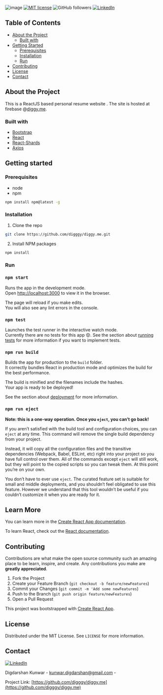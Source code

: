 ![image](https://user-images.githubusercontent.com/44882080/59285083-af301a80-8c6d-11e9-81f0-2f5ee997d586.png)
[![MIT license](https://img.shields.io/badge/License-MIT-blue.svg)](https://lbesson.mit-license.org/)
![GitHub followers](https://img.shields.io/github/followers/digggy?style=social)
[![LinkedIn][linkedin-shield]][linkedin-url]

## Table of Contents

* [About the Project](#about-the-project)
    * [Built with](#built-with)
* [Getting Started](#getting-started)
    * [Prerequisites](#prerequisites)
    * [Installation](#installation)
    * [Run](#run)
* [Contributing](#contributing)
* [License](#license)
* [Contact](#contact)

## About the Project
This is a ReactJS based personal resume website . The site is hosted at firebase @[diggy.me]("https://diggy.me").

### Built with
* [Bootstrap](https://getbootstrap.com)
* [React](https://reactjs.org/)
* [React-Shards](https://github.com/DesignRevision/shards-react)
* [Axios]()

## Getting started

### Prerequisites
* node    
* npm
```sh
npm install npm@latest -g
```

### Installation
1. Clone the repo
```sh
git clone https://github.com/digggy/diggy.me.git
```
2. Install NPM packages
```sh
npm install
```

### Run

### `npm start`

Runs the app in the development mode.<br>
Open [http://localhost:3000](http://localhost:3000) to view it in the browser.

The page will reload if you make edits.<br>
You will also see any lint errors in the console.

### `npm test`

Launches the test runner in the interactive watch mode.<br>
Currently there are no tests for this app 😟. 
See the section about [running tests](https://facebook.github.io/create-react-app/docs/running-tests) for more information if you want to implement tests.

### `npm run build`

Builds the app for production to the `build` folder.<br>
It correctly bundles React in production mode and optimizes the build for the best performance.

The build is minified and the filenames include the hashes.<br>
Your app is ready to be deployed!

See the section about [deployment](https://facebook.github.io/create-react-app/docs/deployment) for more information.


### `npm run eject`

**Note: this is a one-way operation. Once you `eject`, you can’t go back!**

If you aren’t satisfied with the build tool and configuration choices, you can `eject` at any time. This command will remove the single build dependency from your project.

Instead, it will copy all the configuration files and the transitive dependencies (Webpack, Babel, ESLint, etc) right into your project so you have full control over them. All of the commands except `eject` will still work, but they will point to the copied scripts so you can tweak them. At this point you’re on your own.

You don’t have to ever use `eject`. The curated feature set is suitable for small and middle deployments, and you shouldn’t feel obligated to use this feature. However we understand that this tool wouldn’t be useful if you couldn’t customize it when you are ready for it.

## Learn More

You can learn more in the [Create React App documentation](https://facebook.github.io/create-react-app/docs/getting-started).

To learn React, check out the [React documentation](https://reactjs.org/).

## Contributing

Contributions are what make the open source community such an amazing place to be learn, inspire, and create. Any contributions you make are **greatly appreciated**.

1. Fork the Project
2. Create your Feature Branch (`git checkout -b feature/newFeatures`)
3. Commit your Changes (`git commit -m 'Add some newFeatures`)
4. Push to the Branch (`git push origin feature/newFeatures`)
5. Open a Pull Request

This project was bootstrapped with [Create React App](https://github.com/facebook/create-react-app).

## License

Distributed under the MIT License. See `LICENSE` for more information.

## Contact
[![LinkedIn][linkedin-shield]][linkedin-url]

Digdarshan Kunwar - kunwar.digdarshan@gmail.com - 

Project Link: [https://github.com/digggy/diggy.me](https://github.com/digggy/diggy.me)

<!-- Sources for  imgages and the links -->
[linkedin-shield]: https://img.shields.io/badge/-LinkedIn-black.svg?style=flat-square&logo=linkedin&colorB=555
[linkedin-url]: https://www.linkedin.com/in/digdarshankunwar/
